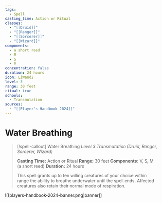 ```yaml
---
tags:
  - Spell
casting_time: Action or Ritual
classes:
  - "[[Druid]]"
  - "[[Ranger]]"
  - "[[Sorcerer]]"
  - "[[Wizard]]"
components:
  - a short reed
  - M
  - S
  - V
concentration: false
duration: 24 hours
icon: LiWand2
level: 3
range: 30 feet
ritual: true
schools:
  - Transmutation
sources:
  - "[[Player's Handbook 2024]]"
---
```


# Water Breathing

>[!spell-callout] Water Breathing
>_Level 3 Transmutation (Druid, Ranger, Sorcerer, Wizard)_
>
>**Casting Time:** Action or Ritual
>**Range:** 30 feet
>**Components:** V, S, M (a short reed)
>**Duration:** 24 hours
>
>This spell grants up to ten willing creatures of your choice within range the ability to breathe underwater until the spell ends. Affected creatures also retain their normal mode of respiration.


![[players-handbook-2024-banner.png|banner]]
